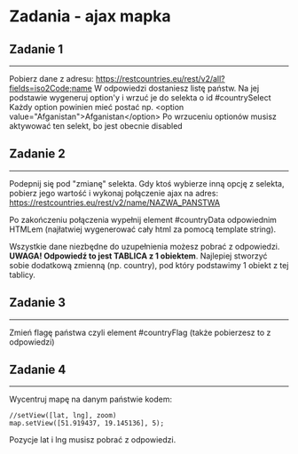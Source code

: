 # Zadania - ajax mapka


## Zadanie 1
--------------------------
Pobierz dane z adresu:
https://restcountries.eu/rest/v2/all?fields=iso2Code;name
W odpowiedzi dostaniesz listę państw.
Na jej podstawie wygeneruj option'y i wrzuć je do selekta o id #countrySelect
Każdy option powinien mieć postać np. &lt;option value="Afganistan">Afganistan&lt;/option>
Po wrzuceniu optionów musisz aktywować ten selekt, bo jest obecnie disabled


## Zadanie 2
--------------------------
Podepnij się pod "zmianę" selekta.
Gdy ktoś wybierze inną opcję z selekta, pobierz jego wartość i wykonaj połączenie ajax na adres:
https://restcountries.eu/rest/v2/name/NAZWA_PANSTWA

Po zakończeniu połączenia wypełnij element #countryData odpowiednim HTMLem (najłatwiej wygenerować cały html za pomocą template string).

Wszystkie dane niezbędne do uzupełnienia możesz pobrać z odpowiedzi.
**UWAGA! Odpowiedź to jest TABLICA z 1 obiektem**. Najlepiej stworzyć sobie dodatkową zmienną (np. country), pod który podstawimy 1 obiekt z tej tablicy.


## Zadanie 3
--------------------------
Zmień flagę państwa czyli element #countryFlag (także pobierzesz to z odpowiedzi)


## Zadanie 4
--------------------------
Wycentruj mapę na danym państwie kodem:
```
//setView([lat, lng], zoom)
map.setView([51.919437, 19.145136], 5);
```
Pozycje lat i lng musisz pobrać z odpowiedzi.